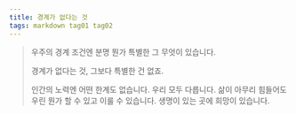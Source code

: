 ```yaml
---
title: 경계가 없다는 것
tags: markdown tag01 tag02
---
```


> 우주의 경계 조건엔 분명 뭔가 특별한 그 무엇이 있습니다.
> 
> 경계가 없다는 것, 그보다 특별한 건 없죠.
> 
> 인간의 노력엔 어떤 한계도 없습니다. 우리 모두 다릅니다.
> 삶이 아무리 힘들어도 우린 뭔가 할 수 있고 이룰 수 있습니다.
> 생명이 있는 곳에 희망이 있습니다.
